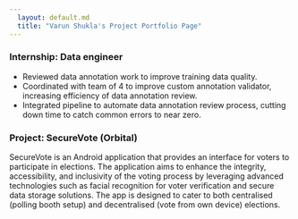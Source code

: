 ```yaml
---
  layout: default.md
  title: "Varun Shukla's Project Portfolio Page"
---
```


### Internship: Data engineer

* Reviewed data annotation work to improve training data quality.
* Coordinated with team of 4 to improve custom annotation validator, increasing efficiency of data annotation review.
* Integrated pipeline to automate data annotation review process, cutting down time to catch common errors to near
zero.

### Project: SecureVote (Orbital)

SecureVote is an Android application that provides an interface for voters to participate in elections. The application aims to enhance the integrity, accessibility, and inclusivity of the voting process by leveraging advanced technologies such as facial recognition for voter verification and secure data storage solutions. The app is designed to cater to both centralised (polling booth setup) and decentralised (vote from own device) elections.

